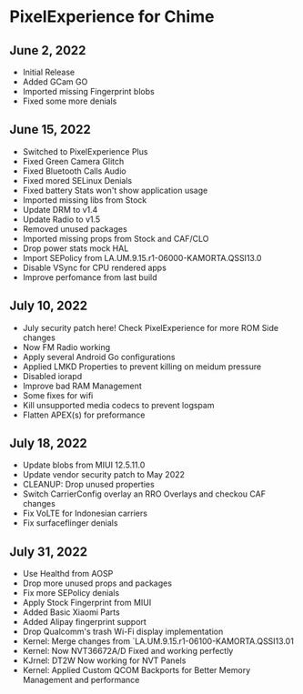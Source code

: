 # PixelExperience for Chime

## June 2, 2022
- Initial Release
- Added GCam GO
- Imported missing Fingerprint blobs
- Fixed some more denials

## June 15, 2022
- Switched to PixelExperience Plus
- Fixed Green Camera Glitch
- Fixed Bluetooth Calls Audio
- Fixed mored SELinux Denials
- Fixed battery Stats won't show application usage
- Imported missing libs from Stock
- Update DRM to v1.4
- Update Radio to v1.5
- Removed unused packages
- Imported missing props from Stock and CAF/CLO
- Drop power stats mock HAL
- Import SEPolicy from LA.UM.9.15.r1-06000-KAMORTA.QSSI13.0
- Disable VSync for CPU rendered apps 
- Improve perfomance from last build

## July 10, 2022
- July security patch here! Check PixelExperience for more ROM Side changes
- Now FM Radio working
- Apply several Android Go configurations
- Applied LMKD Properties to prevent killing on meidum pressure
- Disabled iorapd
- Improve bad RAM Management
- Some fixes for wifi
- Kill unsupported media codecs to prevent logspam
- Flatten APEX(s) for preformance

## July 18, 2022
- Update blobs from MIUI 12.5.11.0
- Update vendor security patch to May 2022
- CLEANUP: Drop unused properties
- Switch CarrierConfig overlay an RRO Overlays and checkou CAF changes
- Fix VoLTE for Indonesian carriers
- Fix surfaceflinger denials

## July 31, 2022
- Use Healthd from AOSP
- Drop more unused props and packages
- Fix more SEPolicy denials
- Apply Stock Fingerprint from MIUI
- Added Basic Xiaomi Parts
- Added Alipay fingerprint support
- Drop Qualcomm's trash Wi-Fi display implementation
- Kernel: Merge changes from `LA.UM.9.15.r1-06100-KAMORTA.QSSI13.01
- Kernel: Now NVT36672A/D Fixed and working perfectly
- KJrnel: DT2W Now working for NVT Panels
- Kernel: Applied Custom QCOM Backports for Better Memory Management and performance
